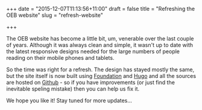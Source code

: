 +++
date = "2015-12-07T11:13:56+11:00"
draft = false
title = "Refreshing the OEB website"
slug = "refresh-website"

+++

The OEB website has become a little bit, um, venerable over the last couple of years. Although it was always clean and simple, it wasn't up to date with the latest responsive designs needed for the large numbers of people reading on their mobile phones and tablets.

So the time was right for a refresh. The design has stayed mostly the same, but the site itself is now built using [Foundation](http://foundation.zurb.com/) and [Hugo](http://gohugo.io/) and all the sources are hosted on [Github](https://github.com/openenglishbible/openenglishbible.org) - so if you have improvements (or just find the inevitable speling mistake) then you can help us fix it.

We hope you like it! Stay tuned for more updates...

